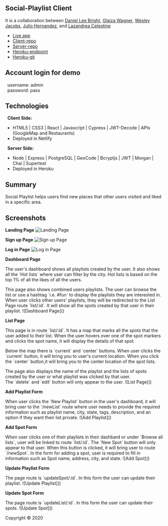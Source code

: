 ## Social-Playlist Client

It is a collaboration between [Daniel Lee Bright](https://github.com/Brahyt), [Glaiza Wagner](https://github.com/glaizawagner), [Wesley Jacobs](https://github.com/wjacobs71086), [Julio Hernandez](https://github.com/hernandez-crypto), and [Lazandrea Celestine](https://github.com/zeecelest)

- [Live app](https://social-playlist.netlify.com)
- [Client-repo](https://github.com/thinkful-ei-heron/SocialPlaylist-Client)
- [Server-repo](https://github.com/thinkful-ei-heron/SocialPlaylist-server)
- [Heroku-endpoint](https://still-fortress-90057.herokuapp.com)
- [Heroku-git](https://git.heroku.com/still-fortress-90057.git)

## Account login for demo

&ensp;username: admin </br>
&ensp;password: pass

## Technologies

&ensp;<strong>Client Side:</strong><br>
- HTML5 | CSS3 | React  |  Javascript  |  Cypress   |  JWT-Decode  |  APIs (GoogleMap and Restaurants)</br>
- Deployed in Netlify

&ensp;<strong>Server Side:</strong><br>
- Node | Express | PostgreSQL | GeoCode | Bcryptjs | JWT | Morgan | Chai | Supertest</br>
- Deployed in Heroku 

## Summary
Social Playlist helps users find new places that other users visited and liked in a specific area. 

## Screenshots
<strong>Landing Page</strong>
![Landing Page]()

<strong>Sign up Page</strong>
![Sign up Page]()

<strong>Log in Page</strong>
![Log in Page]()

<strong>Dashboard Page</strong>
<p>The user's dashboard shows all playlists created by the user. It also shows all the `Hot lists` where user can filter by the city. Hot lists is based on the top 1% of all the likes of all the users. 
<p>This page also shows combined users playlists. The user can browse the list or use a hashtag `i.e. #fun` to display the playlists they are interested in. When user clicks other users' playlists, they will be redirected to the List Page route `list/:id`. It will show all the spots created by that user in their playlist.
![Dashboard Page]()

<strong>List Page</strong>
<p>This page is in route `list/:id`. It has a map that marks all the spots that the user added to their list. When the user hovers over one of the spot markers and clicks the spot name, it will display the details of that spot. 
<p>Below the map there is `current` and `center` buttons. When user clicks the `current` button, it will bring you to user's current location. When you click the `center` button,it will bring you to the center location of the spot lists.
<p>The page also displays the name of the playlist and the lists of spots created by the user or what playlist was clicked by that user.</br>
The `delete` and `edit` button will only appear to the user.
![List Page]()

<strong>Add Playlist Form</strong>
<p>When user clicks the `New Playlist` button in the user's dashboard, it will bring user to the `/newList` route where user needs to provide the required information such as playlist name, city, state, tags, description, and an option if they want their list private.
![Add Playlist]()

<strong>Add Spot Form</strong>
<p>When user clicks one of their playlists in their dashbard or under `Browse all lists`, user will be linked to route `list/:id`. The `New Spot` button will only appear to that user. When this button is clicked, it will bring user to route `/newSpot`. In the form for adding a spot, user is required to fill in information such as Spot name, address, city, and state.
![Add Spot]()

<strong>Update Playlist Form</strong>
<p>The page route is `updateSpot/:id`. In this form the user can update their playlist.
![Update Playlist]()

<strong>Update Spot Form</strong>
<p>The page route is `updateList/:id`. In this form the user can update their spots.
![Update Spot]()


Copyright © 2020